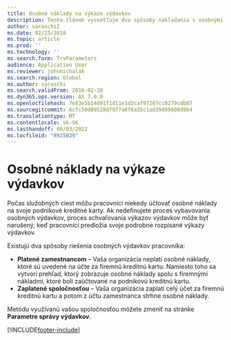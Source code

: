 ```yaml
---
title: Osobné náklady na výkaze výdavkov
description: Tento článok vysvetľuje dva spôsoby nakladania s osobnými výdavkami pracovníka Microsoft Dynamics 365 Financie.
author: saraschi2
ms.date: 02/23/2018
ms.topic: article
ms.prod: ''
ms.technology: ''
ms.search.form: TrvParameters
audience: Application User
ms.reviewer: johnmichalak
ms.search.region: Global
ms.author: saraschi
ms.search.validFrom: 2016-02-28
ms.dyn365.ops.version: AX 7.0.0
ms.openlocfilehash: 7e83e5b14d91f1d11e1d2caf97207cc8279cdb87
ms.sourcegitcommit: 6cfc50d89528df977a8f6a55c1ad39d99800d9b4
ms.translationtype: MT
ms.contentlocale: sk-SK
ms.lasthandoff: 06/03/2022
ms.locfileid: "8925829"
---
```

# <a name="personal-expenses-on-an-expense-report"></a>Osobné náklady na výkaze výdavkov

Počas služobných ciest môžu pracovníci niekedy účtovať osobné náklady na svoje podnikové kreditné karty. Ak nedefinujete proces vybavovania osobných výdavkov, proces schvaľovania výkazov výdavkov môže byť narušený, keď pracovníci predložia svoje podrobne rozpísané výkazy výdavkov. 

Existujú dva spôsoby riešenia osobných výdavkov pracovníka:

- **Platené zamestnancom** – Vaša organizácia neplatí osobné náklady, ktoré sú uvedené na účte za firemnú kreditnú kartu. Namiesto toho sa vytvorí prehľad, ktorý zobrazuje osobné náklady spolu s firemnými nákladmi, ktoré boli zaúčtované na podnikovú kreditnú kartu.
- **Zaplatené spoločnosťou** – Vaša organizácia zaplatí celý účet za firemnú kreditnú kartu a potom z účtu zamestnanca strhne osobné náklady.

Metódu využívanú vašou spoločnosťou môžete zmeniť na stránke **Parametre správy výdavkov**.


[!INCLUDE[footer-include](../includes/footer-banner.md)]